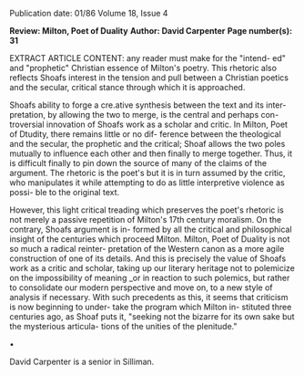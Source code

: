 Publication date: 01/86
Volume 18, Issue 4

**Review: Milton, Poet of Duality**
**Author: David Carpenter**
**Page number(s): 31**

EXTRACT ARTICLE CONTENT:
any reader must make for the "intend-
ed" and "prophetic" Christian essence 
of Milton's poetry. This rhetoric also 
reflects Shoafs interest in the tension 
and pull between a Christian poetics 
and the secular, critical stance through 
which it is approached. 

Shoafs ability to forge a cre.ative 
synthesis between the text and its inter-
pretation, by allowing the two to 
merge, is the central and perhaps con-
troversial innovation of Shoafs work as 
a scholar and critic. In Milton, Poet of 
Dtudity, there remains little or no dif-
ference between the theological and the 
secular, the prophetic and the critical; 
Shoaf allows the two poles mutually to 
influence each other and then finally to 
merge together. Thus, it is difficult 
finally to pin down the source of many 
of the claims of the argument. The 
rhetoric is the poet's but it is in turn 
assumed 
by the critic, 
who 
manipulates it while attempting to do 
as little interpretive violence as possi-
ble to the original text. 

However, this light critical treading 
which preserves the poet's rhetoric is 
not merely a passive repetition of 
Milton's 17th century moralism. On 
the contrary, Shoafs argument is in-
formed by all the critical and 
philosophical insight of the centuries 
which proceed Milton. Milton, Poet of 
Duality is not so much a radical reinter-
pretation of the Western canon as a 
more agile construction of one of its 
details. And this is precisely the value 
of Shoafs work as a critic and scholar, 
taking up our literary heritage not to 
polemicize on the impossibility of 
meaning _or in 
reaction to such 
polemics, but rather to consolidate our 
modern perspective and move on, to a 
new style of analysis if necessary. With 
such precedents as this, it seems that 
criticism is now beginning to under-
take the program which Milton in-
stituted three centuries ago, as Shoaf 
puts it, "seeking not the bizarre for its 
own sake but the mysterious articula-
tions of the unities of the plenitude." 

• 

David Carpenter is a senior in Silliman.